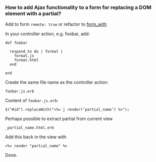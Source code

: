 ### How to add Ajax functionality to a form for replacing a DOM element with a partial?

Add to form `remote: true` or refactor to [form_with](https://apidock.com/rails/ActionView/Helpers/FormHelper/form_with)

In your controller action, e.g. foobar, add:

```
def foobar

  respond_to do | format |
    format.js
    format.html
  end

end
```

Create the same file name as the controller action:

`foobar.js.erb`

Content of `foobar.js.erb`:

`$("#id").replaceWith("<%= j render(‘partial_name’) %>");`

Perhaps possible to extract partial from current view

`_partial_name.html.erb`

Add this back in the view with

`<%= render "partial_name" %>`

Done.
